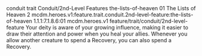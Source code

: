 <ability>
  <metadata>
    <class>conduit</class>
    <feature_type>trait</feature_type>
    <file_dpath>Conduit/2nd-Level Features</file_dpath>
    <item_id>the-lists-of-heaven</item_id>
    <item_index>01</item_index>
    <item_name>The Lists of Heaven</item_name>
    <level>2</level>
    <scc>mcdm.heroes.v1:feature.trait.conduit.2nd-level-feature:the-lists-of-heaven</scc>
    <scdc>1.1.1:7.1.8.6:01</scdc>
    <source>mcdm.heroes.v1</source>
    <type>feature/trait/conduit/2nd-level-feature</type>
  </metadata>
  <effects>
    <effect type="mundane">Your deity is aware of your growing influence, making it easier to draw their attention and power when you heal your allies. Whenever you allow another creature to spend a Recovery, you can also spend a Recovery.</effect>
  </effects>
</ability>

